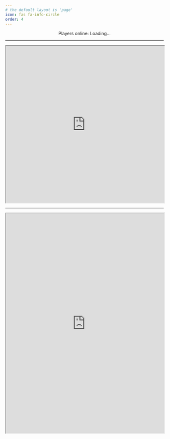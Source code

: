 ```yaml
---
# the default layout is 'page'
icon: fas fa-info-circle
order: 4
---
```


<div style="text-align:center;">
    Players online: <span id="player-count">Loading...</span>
</div>

---

<iframe style="width:100%; height:500px;" src="https://uptime.cocobut.net/status/mod-server"></iframe>

---

<iframe style="width:100%; height:700px;" src="http://map.cocobut.net/"></iframe>

<!--- > Add Markdown syntax content to file `_tabs/about.md`{: .filepath } and it will show up on this page.
{: .prompt-tip } --->

<script>
fetch('https://api.mcsrvstat.us/2/mods.cocobut.net')
    .then(response => response.json())
    .then(data => {
        if (data.online) {
            document.getElementById('player-count').textContent = data.players.online;
        } else {
            document.getElementById('player-count').textContent = 'Server Offline';
        }
    })
    .catch(error => {
        console.error('Error fetching player count:', error);
        document.getElementById('player-count').textContent = 'Error';
    });
</script>